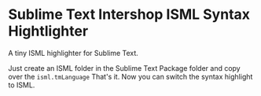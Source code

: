 Sublime Text Intershop ISML Syntax Hightlighter
==============================================

A tiny ISML highlighter for Sublime Text.

Just create an ISML folder in the Sublime Text Package folder and copy over the ```isml.tmLanguage```
That's it. Now you can switch the syntax highlight to ISML.
